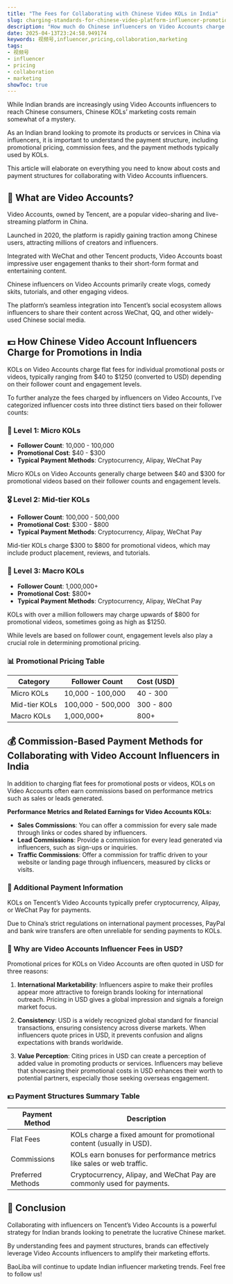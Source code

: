 ```yaml
---
title: "The Fees for Collaborating with Chinese Video KOLs in India"
slug: charging-standards-for-chinese-video-platform-influencer-promotions-2025-04-13
description: "How much do Chinese influencers on Video Accounts charge for promotions?"
date: 2025-04-13T23:24:58.949174
keywords: 视频号,influencer,pricing,collaboration,marketing
tags:
- 视频号
- influencer
- pricing
- collaboration
- marketing
showToc: true
---
```


While Indian brands are increasingly using Video Accounts influencers to reach Chinese consumers, Chinese KOLs’ marketing costs remain somewhat of a mystery.

As an Indian brand looking to promote its products or services in China via influencers, it is important to understand the payment structure, including promotional pricing, commission fees, and the payment methods typically used by KOLs.

This article will elaborate on everything you need to know about costs and payment structures for collaborating with Video Accounts influencers.


## 🎥 What are Video Accounts?

Video Accounts, owned by Tencent, are a popular video-sharing and live-streaming platform in China.

Launched in 2020, the platform is rapidly gaining traction among Chinese users, attracting millions of creators and influencers.

Integrated with WeChat and other Tencent products, Video Accounts boast impressive user engagement thanks to their short-form format and entertaining content.

Chinese influencers on Video Accounts primarily create vlogs, comedy skits, tutorials, and other engaging videos.

The platform’s seamless integration into Tencent’s social ecosystem allows influencers to share their content across WeChat, QQ, and other widely-used Chinese social media.


## 💷 How Chinese Video Account Influencers Charge for Promotions in India

KOLs on Video Accounts charge flat fees for individual promotional posts or videos, typically ranging from $40 to $1250 (converted to USD) depending on their follower count and engagement levels.

To further analyze the fees charged by influencers on Video Accounts, I’ve categorized influencer costs into three distinct tiers based on their follower counts:

### 💎 Level 1: Micro KOLs 
- **Follower Count**: 10,000 - 100,000 
- **Promotional Cost**: $40 - $300 
- **Typical Payment Methods**: Cryptocurrency, Alipay, WeChat Pay

Micro KOLs on Video Accounts generally charge between $40 and $300 for promotional videos based on their follower counts and engagement levels. 

### 🎖️ Level 2: Mid-tier KOLs 
- **Follower Count**: 100,000 - 500,000 
- **Promotional Cost**: $300 - $800 
- **Typical Payment Methods**: Cryptocurrency, Alipay, WeChat Pay

Mid-tier KOLs charge $300 to $800 for promotional videos, which may include product placement, reviews, and tutorials.

### 👑 Level 3: Macro KOLs 
- **Follower Count**: 1,000,000+ 
- **Promotional Cost**: $800+ 
- **Typical Payment Methods**: Cryptocurrency, Alipay, WeChat Pay

KOLs with over a million followers may charge upwards of $800 for promotional videos, sometimes going as high as $1250.

While levels are based on follower count, engagement levels also play a crucial role in determining promotional pricing. 

### 📊 Promotional Pricing Table 


| Category | Follower Count | Cost (USD) |
| --- | --- | --- |
| Micro KOLs | 10,000 - 100,000 | 40 - 300 |
| Mid-tier KOLs | 100,000 - 500,000 | 300 - 800 |
| Macro KOLs | 1,000,000+ | 800+ |


## 💰 Commission-Based Payment Methods for Collaborating with Video Account Influencers in India

In addition to charging flat fees for promotional posts or videos, KOLs on Video Accounts often earn commissions based on performance metrics such as sales or leads generated.

**Performance Metrics and Related Earnings for Video Accounts KOLs:**

- **Sales Commissions**: You can offer a commission for every sale made through links or codes shared by influencers. 
- **Lead Commissions**: Provide a commission for every lead generated via influencers, such as sign-ups or inquiries. 
- **Traffic Commissions**: Offer a commission for traffic driven to your website or landing page through influencers, measured by clicks or visits. 

### 🚨 Additional Payment Information

KOLs on Tencent’s Video Accounts typically prefer cryptocurrency, Alipay, or WeChat Pay for payments. 

Due to China’s strict regulations on international payment processes, PayPal and bank wire transfers are often unreliable for sending payments to KOLs.

### 💫 Why are Video Accounts Influencer Fees in USD?

Promotional prices for KOLs on Video Accounts are often quoted in USD for three reasons:

1. **International Marketability**: Influencers aspire to make their profiles appear more attractive to foreign brands looking for international outreach. Pricing in USD gives a global impression and signals a foreign market focus.
   
2. **Consistency**: USD is a widely recognized global standard for financial transactions, ensuring consistency across diverse markets. When influencers quote prices in USD, it prevents confusion and aligns expectations with brands worldwide.

3. **Value Perception**: Citing prices in USD can create a perception of added value in promoting products or services. Influencers may believe that showcasing their promotional costs in USD enhances their worth to potential partners, especially those seeking overseas engagement.

### 💵 Payment Structures Summary Table  


| Payment Method | Description |
| --- | --- |
| Flat Fees | KOLs charge a fixed amount for promotional content (usually in USD). |
| Commissions | KOLs earn bonuses for performance metrics like sales or web traffic. |
| Preferred Methods | Cryptocurrency, Alipay, and WeChat Pay are commonly used for payments. |


## 🤑 Conclusion

Collaborating with influencers on Tencent’s Video Accounts is a powerful strategy for Indian brands looking to penetrate the lucrative Chinese market. 

By understanding fees and payment structures, brands can effectively leverage Video Accounts influencers to amplify their marketing efforts.
 
BaoLiba will continue to update Indian influencer marketing trends. Feel free to follow us!